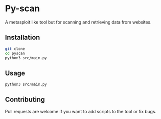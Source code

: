 # Py-scan

A metasploit like tool but for scanning and retrieving data from websites.

## Installation

```bash
git clone
cd pyscan
python3 src/main.py
```

## Usage

```python
python3 src/main.py
```

## Contributing
Pull requests are welcome if you want to add scripts to the tool or fix bugs.
